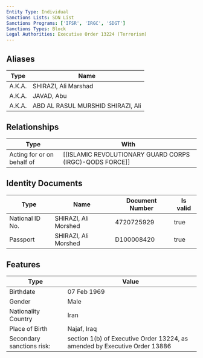 ```yaml
---
Entity Type: Individual
Sanctions Lists: SDN List
Sanctions Programs: ['IFSR', 'IRGC', 'SDGT']
Sanctions Types: Block
Legal Authorities: Executive Order 13224 (Terrorism)
---
```


## Aliases
| Type  | Name      | 
|-------|-----------|
| A.K.A. | SHIRAZI, Ali Marshad |
| A.K.A. | JAVAD, Abu |
| A.K.A. | ABD AL RASUL MURSHID SHIRAZI, Ali |

## Relationships
| Type  | With      | 
|-------|-----------|
| Acting for or on behalf of | [[ISLAMIC REVOLUTIONARY GUARD CORPS (IRGC)-QODS FORCE]] |

## Identity Documents
| Type  | Name      | Document Number | Is valid |
|-------|-----------|-----------------|----------|
| National ID No. | SHIRAZI, Ali Morshed | 4720725929 | true |
| Passport | SHIRAZI, Ali Morshed | D100008420 | true |

## Features
| Type  | Value      |
|-------|------------|
| Birthdate | 07 Feb 1969 |
| Gender | Male |
| Nationality Country | Iran |
| Place of Birth | Najaf, Iraq |
| Secondary sanctions risk: | section 1(b) of Executive Order 13224, as amended by Executive Order 13886 |
